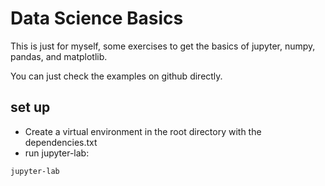 # Data Science Basics

This is just for myself, some exercises to get the basics of jupyter, numpy, pandas, and matplotlib.

You can just check the examples on github directly.

## set up

- Create a virtual environment in the root directory with the dependencies.txt
- run jupyter-lab:
```sh
jupyter-lab
```

